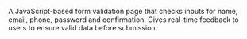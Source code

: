 A JavaScript-based form validation page that checks inputs for name, email, phone, password and confirmation. Gives real-time feedback to users to ensure valid data before submission.
